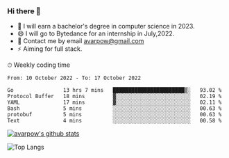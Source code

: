 ### Hi there 👋
<!--I have been a GitHub member for [![Years Badge](https://badges.pufler.dev/years/avarpow)](https://badges.pufler.dev)-->
- 🌱 I will earn a bachelor's degree in computer science in 2023.
- 😄 I will go to Bytedance for an internship in July,2022.
- 💬 Contact me by email avarpow@gmail.com
- ⚡ Aiming for full stack.

<!--💻 Coding Activity Logging

[![Commits Badge](https://badges.pufler.dev/commits/weekly/avarpow)](https://badges.pufler.dev)-->

⏱ Weekly coding time
<!--START_SECTION:waka-->

```text
From: 10 October 2022 - To: 17 October 2022

Go                13 hrs 7 mins   ███████████████████████▒░   93.02 %
Protocol Buffer   18 mins         ▓░░░░░░░░░░░░░░░░░░░░░░░░   02.19 %
YAML              17 mins         ▓░░░░░░░░░░░░░░░░░░░░░░░░   02.11 %
Bash              5 mins          ░░░░░░░░░░░░░░░░░░░░░░░░░   00.63 %
protobuf          5 mins          ░░░░░░░░░░░░░░░░░░░░░░░░░   00.63 %
Text              4 mins          ░░░░░░░░░░░░░░░░░░░░░░░░░   00.58 %
```

<!--END_SECTION:waka-->

[![avarpow's github stats](https://github-readme-stats.vercel.app/api?username=avarpow&count_private=true&show_icons=true&hide=issues&hide_border=true)](https://github.com/anuraghazra/github-readme-stats)

![Top Langs](https://github-readme-stats.vercel.app/api/top-langs/?username=avarpow&layout=compact&hide_border=true) 
<!--[![avarpow's wakatime stats](https://github-readme-stats.vercel.app/api/wakatime?username=avarpow)](https://github.com/anuraghazra/github-readme-stats)-->
